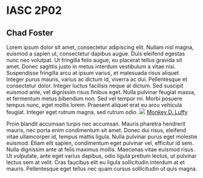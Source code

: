 # IASC 2P02
## Chad Foster

Lorem ipsum dolor sit amet, consectetur adipiscing elit. Nullam nisl magna, euismod a sapien ut, consectetur dapibus augue. Duis eleifend egestas nunc nec volutpat. Ut fringilla felis augue, eu placerat tellus gravida sit amet. Donec sagittis justo in metus interdum vestibulum a vitae nisi. Suspendisse fringilla arcu at ipsum varius, et malesuada risus aliquet. Integer purus mauris, varius ac dictum id, viverra ac dui. Pellentesque et consectetur dolor. Integer luctus facilisis neque at dictum. Sed suscipit euismod ante, vel dignissim risus finibus eget. Nulla pulvinar feugiat massa, et fermentum metus bibendum non. Sed vel tempor mi. Morbi posuere tempus nunc, eget mollis lorem. Praesent aliquet erat eu arcu vehicula feugiat. Integer eget rutrum magna, sed rutrum odio.
![](images/0442277498_5a1c69eb13_o.png)
[Monkey D. Luffy](http://kissanime.ru/Anime/One-Piece) 

Proin blandit accumsan turpis nec accumsan. Mauris pharetra hendrerit mauris, nec porta enim condimentum sit amet. Donec dui risus, eleifend vitae ullamcorper id, tempus mattis ligula. Nulla pulvinar purus eget molestie euismod. Etiam elit sapien, condimentum eget pulvinar vel, efficitur id sem. Nulla dignissim ante at felis maximus mollis. Maecenas vitae euismod risus. Ut vulputate, ante eget varius dapibus, odio ligula pretium lectus, ut pulvinar lectus sem at velit. Cras faucibus elit eu ligula sollicitudin interdum at et mauris. Pellentesque eget tellus nec quam cursus sollicitudin ut quis magna.
